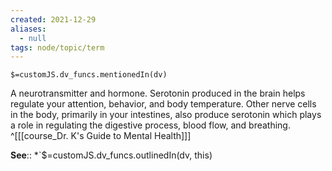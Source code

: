 ```yaml
---
created: 2021-12-29 
aliases:
  - null
tags: node/topic/term
---
```

`$=customJS.dv_funcs.mentionedIn(dv)`

A neurotransmitter and hormone. Serotonin produced in the brain helps regulate your attention, behavior, and body temperature. Other nerve cells in the body, primarily in your intestines, also produce serotonin which plays a role in regulating the digestive process, blood flow, and breathing.
 ^[[[course_Dr. K's Guide to Mental Health]]]

**See**::
*`$=customJS.dv_funcs.outlinedIn(dv, this)